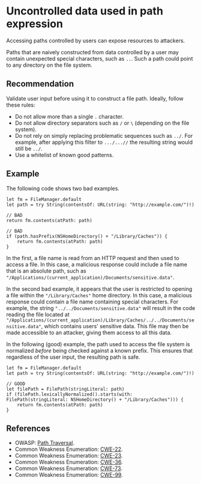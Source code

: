 # Uncontrolled data used in path expression
Accessing paths controlled by users can expose resources to attackers.

Paths that are naively constructed from data controlled by a user may contain unexpected special characters, such as `..`. Such a path could point to any directory on the file system.


## Recommendation
Validate user input before using it to construct a file path. Ideally, follow these rules:

* Do not allow more than a single `.` character.
* Do not allow directory separators such as `/` or `\` (depending on the file system).
* Do not rely on simply replacing problematic sequences such as `../`. For example, after applying this filter to `.../...//` the resulting string would still be `../`.
* Use a whitelist of known good patterns.

## Example
The following code shows two bad examples.


```none
let fm = FileManager.default
let path = try String(contentsOf: URL(string: "http://example.com/")!)

// BAD
return fm.contents(atPath: path)

// BAD
if (path.hasPrefix(NSHomeDirectory() + "/Library/Caches")) {
    return fm.contents(atPath: path)
}

```
In the first, a file name is read from an HTTP request and then used to access a file. In this case, a malicious response could include a file name that is an absolute path, such as `"/Applications/(current_application)/Documents/sensitive.data"`.

In the second bad example, it appears that the user is restricted to opening a file within the `"/Library/Caches"` home directory. In this case, a malicious response could contain a file name containing special characters. For example, the string `"../../Documents/sensitive.data"` will result in the code reading the file located at `"/Applications/(current_application)/Library/Caches/../../Documents/sensitive.data"`, which contains users' sensitive data. This file may then be made accessible to an attacker, giving them access to all this data.

In the following (good) example, the path used to access the file system is normalized *before* being checked against a known prefix. This ensures that regardless of the user input, the resulting path is safe.


```none
let fm = FileManager.default
let path = try String(contentsOf: URL(string: "http://example.com/")!)

// GOOD
let filePath = FilePath(stringLiteral: path)
if (filePath.lexicallyNormalized().starts(with: FilePath(stringLiteral: NSHomeDirectory() + "/Library/Caches"))) {
    return fm.contents(atPath: path)
}

```

## References
* OWASP: [Path Traversal](https://owasp.org/www-community/attacks/Path_Traversal).
* Common Weakness Enumeration: [CWE-22](https://cwe.mitre.org/data/definitions/22.html).
* Common Weakness Enumeration: [CWE-23](https://cwe.mitre.org/data/definitions/23.html).
* Common Weakness Enumeration: [CWE-36](https://cwe.mitre.org/data/definitions/36.html).
* Common Weakness Enumeration: [CWE-73](https://cwe.mitre.org/data/definitions/73.html).
* Common Weakness Enumeration: [CWE-99](https://cwe.mitre.org/data/definitions/99.html).
